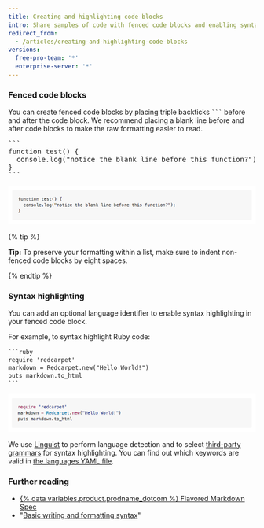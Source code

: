 ```yaml
---
title: Creating and highlighting code blocks
intro: Share samples of code with fenced code blocks and enabling syntax highlighting.
redirect_from:
  - /articles/creating-and-highlighting-code-blocks
versions:
  free-pro-team: '*'
  enterprise-server: '*'
---
```


### Fenced code blocks

You can create fenced code blocks by placing triple backticks <code>\`\`\`</code> before and after the code block. We recommend placing a blank line before and after code blocks to make the raw formatting easier to read.

<pre>
```
function test() {
  console.log("notice the blank line before this function?");
}
```
</pre>

![Rendered fenced code block](/assets/images/help/writing/fenced-code-block-rendered.png)

{% tip %}

**Tip:** To preserve your formatting within a list, make sure to indent non-fenced code blocks by eight spaces.

{% endtip %}

### Syntax highlighting

You can add an optional language identifier to enable syntax highlighting in your fenced code block.

For example, to syntax highlight Ruby code:

    ```ruby
    require 'redcarpet'
    markdown = Redcarpet.new("Hello World!")
    puts markdown.to_html
    ```

![Rendered code block with Ruby syntax highlighting](/assets/images/help/writing/code-block-syntax-highlighting-rendered.png)

We use [Linguist](https://github.com/github/linguist) to perform language detection and to select [third-party grammars](https://github.com/github/linguist/blob/master/vendor/README.md) for syntax highlighting. You can find out which keywords are valid in [the languages YAML file](https://github.com/github/linguist/blob/master/lib/linguist/languages.yml).

### Further reading

- [{% data variables.product.prodname_dotcom %} Flavored Markdown Spec](https://github.github.com/gfm/)
- "[Basic writing and formatting syntax](/articles/basic-writing-and-formatting-syntax)"
